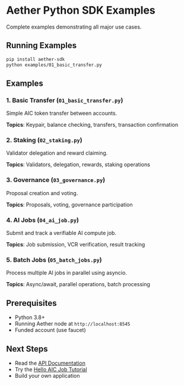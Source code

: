 # Aether Python SDK Examples

Complete examples demonstrating all major use cases.

## Running Examples

```bash
pip install aether-sdk
python examples/01_basic_transfer.py
```

## Examples

### 1. Basic Transfer (`01_basic_transfer.py`)
Simple AIC token transfer between accounts.

**Topics**: Keypair, balance checking, transfers, transaction confirmation

### 2. Staking (`02_staking.py`)
Validator delegation and reward claiming.

**Topics**: Validators, delegation, rewards, staking operations

### 3. Governance (`03_governance.py`)
Proposal creation and voting.

**Topics**: Proposals, voting, governance participation

### 4. AI Jobs (`04_ai_job.py`)
Submit and track a verifiable AI compute job.

**Topics**: Job submission, VCR verification, result tracking

### 5. Batch Jobs (`05_batch_jobs.py`)
Process multiple AI jobs in parallel using asyncio.

**Topics**: Async/await, parallel operations, batch processing

## Prerequisites

- Python 3.8+
- Running Aether node at `http://localhost:8545`
- Funded account (use faucet)

## Next Steps

- Read the [API Documentation](/docs/api/)
- Try the [Hello AIC Job Tutorial](/docs/tutorials/hello-aic-job.md)
- Build your own application


